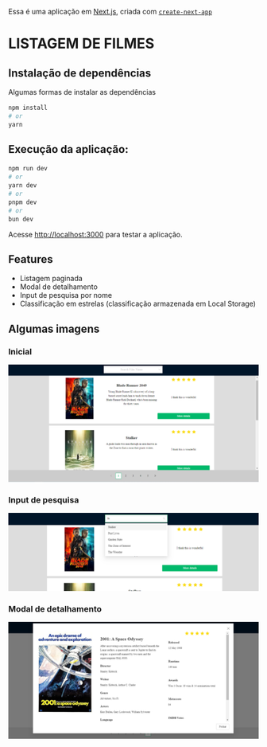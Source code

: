 Essa é uma aplicação em [Next.js](https://nextjs.org/), criada com [`create-next-app`](https://github.com/vercel/next.js/tree/canary/packages/create-next-app)

# LISTAGEM DE FILMES

## Instalação de dependências

Algumas formas de instalar as dependências

```bash
npm install
# or
yarn
```

## Execução da aplicação:

```bash
npm run dev
# or
yarn dev
# or
pnpm dev
# or
bun dev
```

Acesse [http://localhost:3000](http://localhost:3000) para testar a aplicação.

## Features

- Listagem paginada
- Modal de detalhamento
- Input de pesquisa por nome
- Classificação em estrelas (classificação armazenada em Local Storage)

## Algumas imagens

### Inicial

![alt Tela inicial](/home_site_img.png "Home")

### Input de pesquisa

![alt Input de Pesquisa](/site_search_img.png "Input de pesquisa")

### Modal de detalhamento

![alt Modal de detalhes](/detalhes_img.png "Modal de detalhamento")
